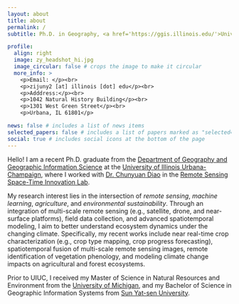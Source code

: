 ```yaml
---
layout: about
title: about
permalink: /
subtitle: Ph.D. in Geography, <a href='https://ggis.illinois.edu/'>University of Illinois Urbana-Champaign</a>

profile:
  align: right
  image: zy_headshot_hi.jpg
  image_circular: false # crops the image to make it circular
  more_info: >
    <p>Email: </p><br>
    <p>zijuny2 [at] illinois [dot] edu</p><br>
    <p>Adddress:</p><br>
    <p>1042 Natural History Building</p><br>
    <p>1301 West Green Street</p><br>
    <p>Urbana, IL 61801</p>

news: false # includes a list of news items
selected_papers: false # includes a list of papers marked as "selected={true}"
social: true # includes social icons at the bottom of the page
---
```


Hello! I am a recent Ph.D. graduate from the [Department of Geography and Geographic Information Science](https://ggis.illinois.edu/) at the [University of Illinois Urbana-Champaign](https://illinois.edu), where I worked with [Dr. Chunyuan Diao](https://ggis.illinois.edu/directory/profile/chunyuan) in the [Remote Sensing Space-Time Innovation Lab](https://diaorssilab.web.illinois.edu/).

My research interest lies in the intersection of *remote sensing*, *machine learning*, *agriculture*, and *environmental sustainability*. Through an integration of multi-scale remote sensing (e.g., satellite, drone, and near-surface platforms), field data collection, and advanced spatiotemporal modeling, I aim to better understand ecosystem dynamics under the changing climate. Specifically, my recent works include near real-time crop characterization (e.g., crop type mapping, crop progress forecasting), spatiotemporal fusion of multi-scale remote sensing images, remote identification of vegetation phenology, and modeling climate change impacts on agricultural and forest ecosystems. 

Prior to UIUC, I received my Master of Science in Natural Resources and Environment from the [University of Michigan](https://seas.umich.edu), and my Bachelor of Science in Geographic Information Systems from [Sun Yat-sen University](https://gp.sysu.edu.cn/en).
